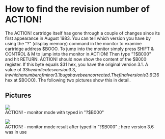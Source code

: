 # How to find the revision number of ACTION!  
The ACTION! cartridge itself has gone through a couple of changes since its first appearance in August 1983. You can tell which version you have by using the "?" (display memory) command in the monitor to examine cartridge address $BOOO. To jump into the monitor simply press SHIFT & CONTROL & M to jump into the monitor in ACTION! Then type "?$B000" and hit RETURN. ACTION! should now show the content of the $B000 register. If this byte equals $31 hex, you have the original version 3.1. A value of $33 hex indicates version 3.3, in which a number of minor 3.1 bugs have been corrected. The final version is 3.6 ($36 hex at $BOOO). The following two pictures show this in detail.  
  
## Pictures  
![](attachments/Action_version1.jpg)  
ACTION! - monitor mode with typed in "?$B000"  
  
![](attachments/Action_version2.jpg)  
ACTION! - monitor mode result after typed in "?$B000" ; here version 3.6 was in use  
